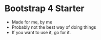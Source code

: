 # Bootstrap 4 Starter
- Made for me, by me
- Probably not the best way of doing things
- If you want to use it, go for it.
